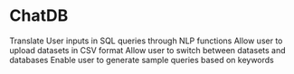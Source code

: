 # ChatDB
Translate User inputs in SQL queries through NLP functions
Allow user to upload datasets in CSV format
Allow user to switch between datasets and databases
Enable user to generate sample queries based on keywords 

